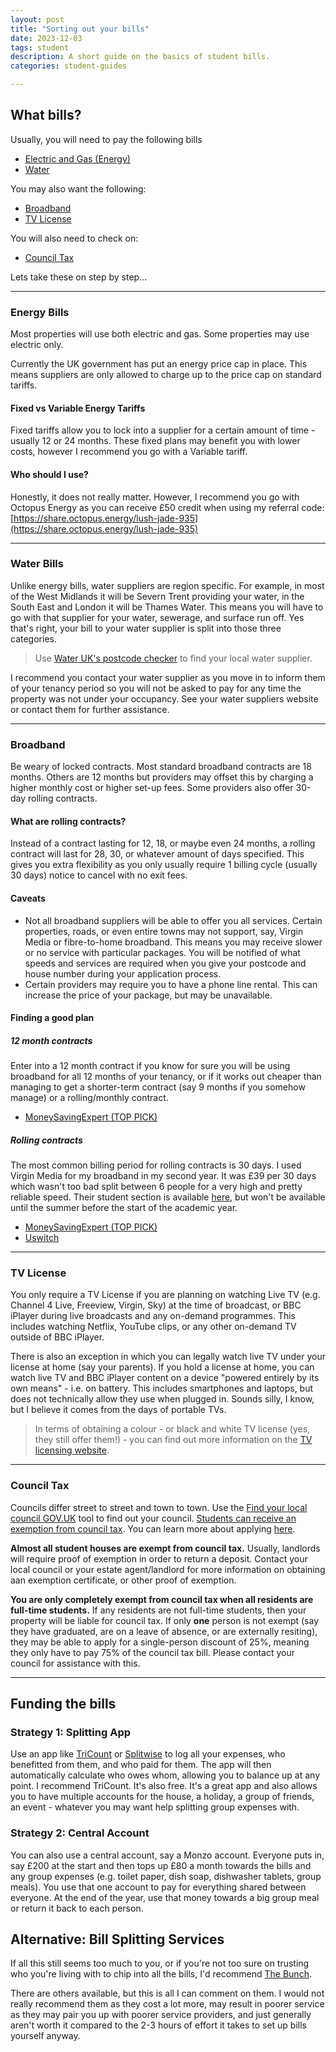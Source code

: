 ```yaml
---
layout: post
title: "Sorting out your bills"
date: 2023-12-03
tags: student
description: A short guide on the basics of student bills.
categories: student-guides

---
```


## What bills?

Usually, you will need to pay the following bills

- [Electric and Gas (Energy)](#energy-bills)
- [Water](#water-bills)

You may also want the following:

- [Broadband](#broadband)
- [TV License](#tv-license)

You will also need to check on:

- [Council Tax](#council-tax)

Lets take these on step by step...

<hr>

### Energy Bills

Most properties will use both electric and gas. Some properties may use electric only.

Currently the UK government has put an energy price cap in place. This means suppliers are only allowed to charge up to the price cap on standard tariffs.

#### Fixed vs Variable Energy Tariffs

Fixed tariffs allow you to lock into a supplier for a certain amount of time - usually 12 or 24 months. These fixed plans may benefit you with lower costs, however I recommend you go with a Variable tariff.

#### Who should I use?

Honestly, it does not really matter. However, I recommend you go with Octopus Energy as you can receive £50 credit when using my referral code: [https://share.octopus.energy/lush-jade-935](https://share.octopus.energy/lush-jade-935)

<hr>

### Water Bills

Unlike energy bills, water suppliers are region specific. For example, in most of the West Midlands it will be Severn Trent providing your water, in the South East and London it will be Thames Water. This means you will have to go with that supplier for your water, sewerage, and surface run off. Yes that's right, your bill to your water supplier is split into those three categories.

> Use [Water UK's postcode checker](https://www.water.org.uk/customers/find-your-supplier) to find your local water supplier.

I recommend you contact your water supplier as you move in to inform them of your tenancy period so you will not be asked to pay for any time the property was not under your occupancy. See your water suppliers website or contact them for further assistance.

<hr>

### Broadband

Be weary of locked contracts. Most standard broadband contracts are 18 months. Others are 12 months but providers may offset this by charging a higher monthly cost or higher set-up fees. Some providers also offer 30-day rolling contracts.

#### What are rolling contracts?

Instead of a contract lasting for 12, 18, or maybe even 24 months, a rolling contract will last for 28, 30, or whatever amount of days specified. This gives you extra flexibility as you only usually require 1 billing cycle (usually 30 days) notice to cancel with no exit fees.

#### Caveats

- Not all broadband suppliers will be able to offer you all services. Certain properties, roads, or even entire towns may not support, say, Virgin Media or fibre-to-home broadband. This means you may receive slower or no service with particular packages. You will be notified of what speeds and services are required when you give your postcode and house number during your application process.
- Certain providers may require you to have a phone line rental. This can increase the price of your package, but may be unavailable.

#### Finding a good plan

##### 12 month contracts

Enter into a 12 month contract if you know for sure you will be using broadband for all 12 months of your tenancy, or if it works out cheaper than managing to get a shorter-term contract (say 9 months if you somehow manage) or a rolling/monthly contract.

- [MoneySavingExpert (TOP PICK)](https://www.moneysavingexpert.com/compare-broadband-deals/12-month-broadband-deals/)

##### Rolling contracts

The most common billing period for rolling contracts is 30 days. I used Virgin Media for my broadband in my second year. It was £39 per 30 days which wasn't too bad split between 6 people for a very high and pretty reliable speed. Their student section is available [here](https://www.virginmedia.com/broadband/student), but won't be available until the summer before the start of the academic year.

- [MoneySavingExpert (TOP PICK)](https://www.moneysavingexpert.com/compare-broadband-deals/no-contract-broadband/)
- [Uswitch](https://www.uswitch.com/broadband/no-contract/)
<!-- - [Compare the Market](https://www.comparethemarket.com/broadband/no-contract/) -->

<hr>

### TV License

You only require a TV License if you are planning on watching Live TV (e.g. Channel 4 Live, Freeview, Virgin, Sky) at the time of broadcast, or BBC iPlayer during live broadcasts and any on-demand programmes. This includes watching Netflix, YouTube clips, or any other on-demand TV outside of BBC iPlayer.

There is also an exception in which you can legally watch live TV under your license at home (say your parents). If you hold a license at home, you can watch live TV and BBC iPlayer content on a device "powered entirely by its own means" - i.e. on battery. This includes smartphones and laptops, but does not technically allow they use when plugged in. Sounds silly, I know, but I believe it comes from the days of portable TVs.

> In terms of obtaining a colour - or black and white TV license (yes, they still offer them!) - you can find out more information on the [TV licensing website](https://www.tvlicensing.co.uk).

<hr>

### Council Tax

Councils differ street to street and town to town. Use the [Find your local council GOV.UK](https://www.gov.uk/find-local-council) tool to find out your council. [Students can receive an exemption from council tax](https://www.gov.uk/council-tax/discounts-for-full-time-students). You can learn more about applying [here](https://www.gov.uk/apply-for-council-tax-discount).

**Almost all student houses are exempt from council tax.** Usually, landlords will require proof of exemption in order to return a deposit. Contact your local council or your estate agent/landlord for more information on obtaining aan exemption certificate, or other proof of exemption.

**You are only completely exempt from council tax when all residents are full-time students.** If any residents are not full-time students, then your property will be liable for council tax. If only **one** person is not exempt (say they have graduated, are on a leave of absence, or are externally resiting), they may be able to apply for a single-person discount of 25%, meaning they only have to pay 75% of the council tax bill. Please contact your council for assistance with this.

<hr>

## Funding the bills

### Strategy 1: Splitting App

Use an app like [TriCount](https://www.tricount.com/en/) or [Splitwise](https://www.splitwise.com) to log all your expenses, who benefitted from them, and who paid for them. The app will then automatically calculate who owes whom, allowing you to balance up at any point. I recommend TriCount. It's also free. It's a great app and also allows you to have multiple accounts for the house, a holiday, a group of friends, an event - whatever you may want help splitting group expenses with.

### Strategy 2: Central Account

You can also use a central account, say a Monzo account. Everyone puts in, say £200 at the start and then tops up £80 a month towards the bills and any group expenses (e.g. toilet paper, dish soap, dishwasher tablets, group meals). You use that one account to pay for everything shared between everyone. At the end of the year, use that money towards a big group meal or return it back to each person.

## Alternative: Bill Splitting Services

If all this still seems too much to you, or if you're not too sure on trusting who you're living with to chip into all the bills, I'd recommend [The Bunch](https://www.the-bunch.co.uk).

There are others available, but this is all I can comment on them. I would not really recommend them as they cost a lot more, may result in poorer service as they may pair you up with poorer service providers, and just generally aren't worth it compared to the 2-3 hours of effort it takes to set up bills yourself anyway.

<!-- ## Summary -->

